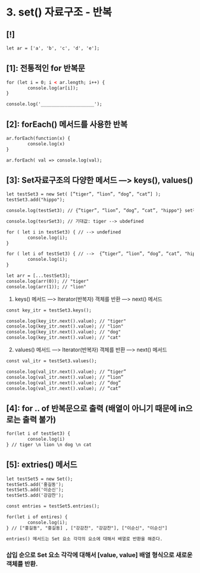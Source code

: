 # 3. set() 자료구조 - 반복

## [!]

```xml
let ar = ['a', 'b', 'c', 'd', 'e'];
```

## [1]: 전통적인 for 반복문

```xml
for (let i = 0; i < ar.length; i++) {
		console.log(ar[i]);
}

console.log('____________________');
```

## [2]: forEach() 메서드를 사용한 반복

```xml
ar.forEach(function(x) {
		console.log(x)
}

ar.forEach( val => console.log(val);
```

## [3]: Set자료구조의 다양한 메서드 —> keys(), values()

```xml
let testSet3 = new Set( [”tiger”, “lion”, “dog”, “cat”] );
testSet3.add("hippo");

console.log(testSet3); // {”tiger”, “lion”, “dog”, “cat”, "hippo"} set객체

console.log(tesrSet3); // 기대값: tiger --> ubdefined

for ( let i in testSet3) { // --> undefined
		console.log(i);
}

for ( let i of testSet3) { // -->  {”tiger”, “lion”, “dog”, “cat”, "hippo"}
		console.log(i);
}

let arr = [...testSet3];
console.log(arr(0)); // "tiger"
console.log(arr(1)); // "lion"
```

1. keys() 메서드 —> Iterator(반복자) 객체를 반환 —> next() 메서드

```xml
const key_itr = testSet3.keys();

console.log(key_itr.next().value); // "tiger"
console.log(key_itr.next().value); // "lion"
console.log(key_itr.next().value); // "dog"
console.log(key_itr.next().value); // "cat"

```

2. values() 메서드 —> Iterator(반복자) 객체를 반환 —> next() 메서드

```xml
const val_itr = testSet3.values();

console.log(val_itr.next().value); // “tiger”
console.log(val_itr.next().value); // “lion”
console.log(val_itr.next().value); // “dog”
console.log(val_itr.next().value); // “cat”
```

## [4]: for .. of 반복문으로 출력 (배열이 아니기 때문에 in으로는 출력 불가)

```xml
for(let i of testSet3) {
		console.log(i)
} // tiger \n lion \n dog \n cat
```

## [5]: extries() 메서드

```xml
let testSet5 = new Set();
testSet5.add('홍길동');
testSet5.add('이순신');
testSet5.add('강감찬');

const entries = testSet5.entries();

for(let i of entires) {
		console.log(i);
} // ["홍길동", "홍길동] , ["강감찬", "강감찬"], ["이순신", "이순신"]

entries() 메서드는 Set 요소 각각의 요소에 대해서 배열로 반환을 해준다.
```

### 삽입 순으로 Set 요소 각각에 대해서 [value, value] 배열 형식으로 새로운 객체를 반환.

